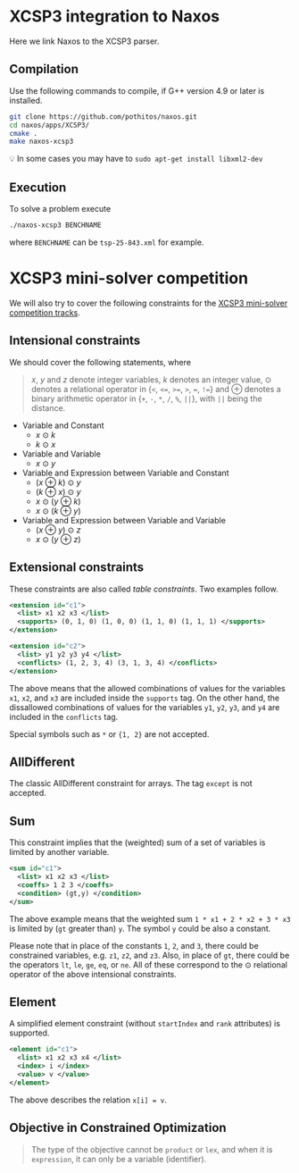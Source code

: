 # XCSP3 integration to Naxos

Here we link Naxos to the XCSP3 parser.

## Compilation

Use the following commands to compile, if G++ version 4.9
or later is installed.

```sh
git clone https://github.com/pothitos/naxos.git
cd naxos/apps/XCSP3/
cmake .
make naxos-xcsp3
```

:bulb: In some cases you may have to
`sudo apt-get install libxml2-dev`

## Execution

To solve a problem execute
```sh
./naxos-xcsp3 BENCHNAME
```
where `BENCHNAME` can be `tsp-25-843.xml` for example.


# XCSP3 mini-solver competition

We will also try to cover the following constraints for the
[XCSP3 mini-solver competition
tracks](http://xcsp.org/competition).

## Intensional constraints

We should cover the following statements, where

> _x_, _y_ and _z_ denote integer variables, _k_ denotes an
> integer value, ⊙ denotes a relational operator in {`<`,
> `<=`, `>=`, `>`, `=`, `!=`} and ⊕ denotes a binary
> arithmetic operator in {`+`, `-`, `*`, `/`, `%`, `||`},
> with `||` being the distance.

 + Variable and Constant
    - _x_ ⊙ _k_
    - _k_ ⊙ _x_
 + Variable and Variable
    - _x_ ⊙ _y_
 + Variable and Expression between Variable and Constant
    - (_x_ ⊕ _k_) ⊙ _y_
    - (_k_ ⊕ _x_) ⊙ _y_
    - _x_ ⊙ (_y_ ⊕ _k_)
    - _x_ ⊙ (_k_ ⊕ _y_)
 + Variable and Expression between Variable and Variable
    - (_x_ ⊕ _y_) ⊙ _z_
    - _x_ ⊙ (_y_ ⊕ _z_)

## Extensional constraints

These constraints are also called _table constraints_. Two
examples follow.

```xml
<extension id="c1">
  <list> x1 x2 x3 </list>
  <supports> (0, 1, 0) (1, 0, 0) (1, 1, 0) (1, 1, 1) </supports>
</extension>
```

```xml
<extension id="c2">
  <list> y1 y2 y3 y4 </list>
  <conflicts> (1, 2, 3, 4) (3, 1, 3, 4) </conflicts>
</extension>
```

The above means that the allowed combinations of values for
the variables `x1`, `x2`, and `x3` are included inside the
`supports` tag. On the other hand, the dissallowed
combinations of values for the variables `y1`, `y2`, `y3`,
and `y4` are included in the `conflicts` tag.

Special symbols such as `*` or `{1, 2}` are not accepted.

## AllDifferent

The classic AllDifferent constraint for arrays. The tag
`except` is not accepted.

## Sum

This constraint implies that the (weighted) sum of a set of
variables is limited by another variable.

```xml
<sum id="c1">
  <list> x1 x2 x3 </list>
  <coeffs> 1 2 3 </coeffs>
  <condition> (gt,y) </condition>
</sum>
```

The above example means that the weighted sum `1 * x1 + 2 *
x2 + 3 * x3` is limited by (`gt` greater than) `y`. The
symbol `y` could be also a constant.

Please note that in place of the constants `1`, `2`, and
`3`, there could be constrained variables, e.g. `z1`, `z2`,
and `z3`. Also, in place of `gt`, there could be the
operators `lt`, `le`, `ge`, `eq`, or `ne`. All of these
correspond to the ⊙ relational operator of the above
intensional constraints.

## Element

A simplified element constraint (without `startIndex` and `rank` attributes) is supported.

```xml
<element id="c1">
  <list> x1 x2 x3 x4 </list>
  <index> i </index>
  <value> v </value>
</element>
```

The above describes the relation `x[i] = v`.

## Objective in Constrained Optimization

> The type of the objective cannot be `product` or `lex`,
> and when it is `expression`, it can only be a variable
> (identifier).
